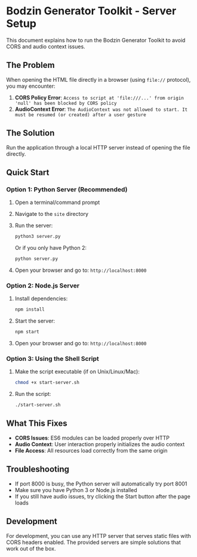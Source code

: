 # Bodzin Generator Toolkit - Server Setup

This document explains how to run the Bodzin Generator Toolkit to avoid CORS and audio context issues.

## The Problem

When opening the HTML file directly in a browser (using `file://` protocol), you may encounter:

1. **CORS Policy Error**: `Access to script at 'file:///...' from origin 'null' has been blocked by CORS policy`
2. **AudioContext Error**: `The AudioContext was not allowed to start. It must be resumed (or created) after a user gesture`

## The Solution

Run the application through a local HTTP server instead of opening the file directly.

## Quick Start

### Option 1: Python Server (Recommended)

1. Open a terminal/command prompt
2. Navigate to the `site` directory
3. Run the server:
   ```bash
   python3 server.py
   ```
   Or if you only have Python 2:
   ```bash
   python server.py
   ```

4. Open your browser and go to: `http://localhost:8000`

### Option 2: Node.js Server

1. Install dependencies:
   ```bash
   npm install
   ```

2. Start the server:
   ```bash
   npm start
   ```

3. Open your browser and go to: `http://localhost:8000`

### Option 3: Using the Shell Script

1. Make the script executable (if on Unix/Linux/Mac):
   ```bash
   chmod +x start-server.sh
   ```

2. Run the script:
   ```bash
   ./start-server.sh
   ```

## What This Fixes

- **CORS Issues**: ES6 modules can be loaded properly over HTTP
- **Audio Context**: User interaction properly initializes the audio context
- **File Access**: All resources load correctly from the same origin

## Troubleshooting

- If port 8000 is busy, the Python server will automatically try port 8001
- Make sure you have Python 3 or Node.js installed
- If you still have audio issues, try clicking the Start button after the page loads

## Development

For development, you can use any HTTP server that serves static files with CORS headers enabled. The provided servers are simple solutions that work out of the box.